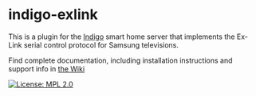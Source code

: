 indigo-exlink
=============

This is a plugin for the [Indigo](http://www.indigodomo.com/) smart home server that implements the Ex-Link
serial control protocol for Samsung televisions.

Find complete documentation, including installation instructions and support info in [the Wiki](https://github.com/eklundjon/indigo-exlink/wiki)

[![License: MPL 2.0](https://img.shields.io/badge/License-MPL%202.0-brightgreen.svg)](https://opensource.org/licenses/MPL-2.0)
